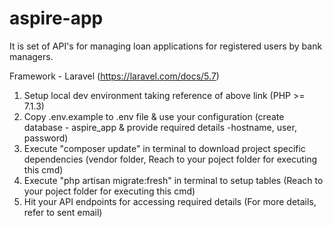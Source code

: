 # aspire-app
It is set of API's for managing loan applications for registered users by bank managers.

Framework - Laravel (https://laravel.com/docs/5.7)
1) Setup local dev environment taking reference of above link (PHP >= 7.1.3)
2) Copy .env.example to .env file & use your configuration (create database - aspire_app & provide required details -hostname, user, password)
3) Execute "composer update" in terminal to download project specific dependencies (vendor folder, Reach to your poject folder for executing this cmd)
4) Execute "php artisan migrate:fresh" in terminal to setup tables (Reach to your poject folder for executing this cmd)
5) Hit your API endpoints for accessing required details (For more details, refer to sent email)
